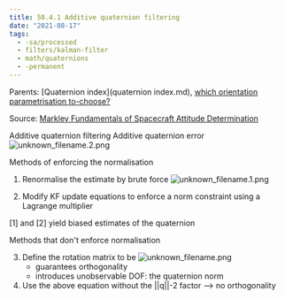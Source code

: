 ```yaml
---
title: 50.4.1 Additive quaternion filtering
date: "2021-08-17"
tags:
  - -sa/processed
  - filters/kalman-filter
  - math/quaternions
  - -permanent
---
```


Parents: [Quaternion index](quaternion index.md), [which orientation parametrisation to-choose?](which-orientation-parametrisation-to-choose_.md)

Source: [Markley Fundamentals of Spacecraft Attitude Determination](markley-fundamentals-of-spacecraft-attitude-determination.md)

Additive quaternion filtering
Additive quaternion error
![unknown_filename.2.png](./_resources/50.4.1_Additive_quaternion_filtering.resources/unknown_filename.2.png)

Methods of enforcing the normalisation

1.  Renormalise the estimate by brute force
    ![unknown_filename.1.png](./_resources/50.4.1_Additive_quaternion_filtering.resources/unknown_filename.1.png)
    
2.  Modify KF update equations to enforce a norm constraint using a Lagrange multiplier

\[1\] and \[2\] yield biased estimates of the quaternion

Methods that don't enforce normalisation

3.  Define the rotation matrix to be
    ![unknown_filename.png](./_resources/50.4.1_Additive_quaternion_filtering.resources/unknown_filename.png)
    *   guarantees orthogonality
    *   introduces unobservable DOF: the quaternion norm
4.  Use the above equation without the ||q||-2 factor --> no orthogonality

